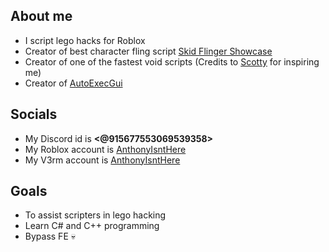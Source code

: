 ## About me
- I script lego hacks for Roblox
- Creator of best character fling script [Skid Flinger Showcase](https://cdn.discordapp.com/attachments/915762737819320330/986013880134291507/Skid_Flinger.mp4)
- Creator of one of the fastest void scripts (Credits to [Scotty](https://www.roblox.com/users/2040633702/profile) for inspiring me)
- Creator of [AutoExecGui](https://github.com/AnthonyIsntHere/anthonysrepository/blob/main/scripts/AutoExec.lua)

## Socials
- My Discord id is **<@915677553069539358>**
- My Roblox account is [AnthonyIsntHere](https://www.roblox.com/users/1414978355/profile)
- My V3rm account is [AnthonyIsntHere](https://v3rmillion.net/member.php?action=profile&uid=1921086)

## Goals
- To assist scripters in lego hacking
- Learn C# and C++ programming
- Bypass FE 💀
